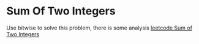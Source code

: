 # Sum Of Two Integers
Use bitwise to solve this problem, there is some analysis [leetcode Sum of Two Integers](https://www.hrwhisper.me/leetcode-sum-two-integers/)